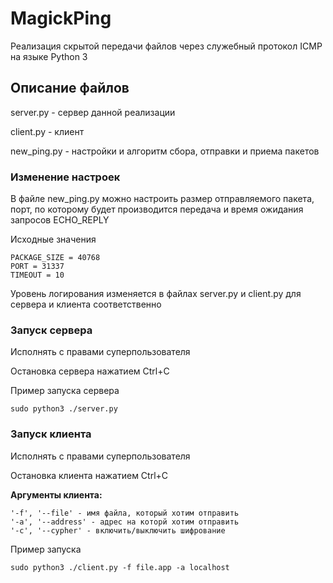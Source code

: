 # MagickPing
Реализация скрытой передачи файлов через служебный протокол ICMP на языке Python 3
## Описание файлов
server.py - сервер данной реализации

client.py - клиент

new_ping.py - настройки и алгоритм сбора, отправки и приема пакетов
### Изменение настроек
В файле new_ping.py можно настроить размер отправляемого пакета, порт, по которому будет производится передача и время ожидания запросов ECHO_REPLY

Исходные значения

```
PACKAGE_SIZE = 40768
PORT = 31337
TIMEOUT = 10
```

Уровень логирования изменяется в файлах server.py и client.py для сервера и клиента соответственно

### Запуск сервера

Исполнять с правами суперпользователя

Остановка сервера нажатием Ctrl+C

Пример запуска сервера

`sudo python3 ./server.py`

### Запуск клиента

Исполнять с правами суперпользователя

Остановка клиента нажатием Ctrl+C

**Аргументы клиента:**
```
'-f', '--file' - имя файла, который хотим отправить
'-a', '--address' - адрес на которй хотим отправить
'-c', '--cypher' - включить/выключить шифрование
```
Пример запуска

`sudo python3 ./client.py -f file.app -a localhost`
